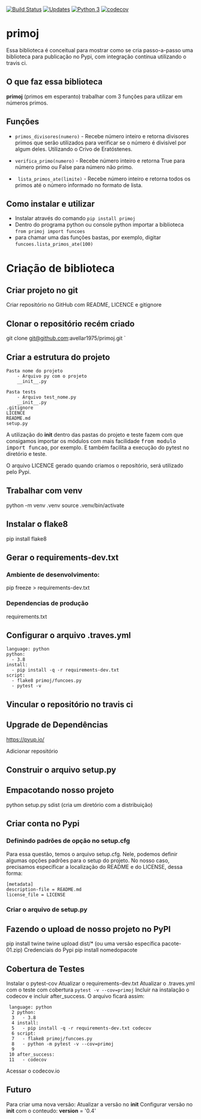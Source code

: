 [![Build Status](https://travis-ci.org/avellar1975/primoj.svg?branch=master)](https://travis-ci.org/avellar1975/primoj)
[![Updates](https://pyup.io/repos/github/avellar1975/primoj/shield.svg)](https://pyup.io/repos/github/avellar1975/primoj/)
[![Python 3](https://pyup.io/repos/github/avellar1975/primoj/python-3-shield.svg)](https://pyup.io/repos/github/avellar1975/primoj/)
[![codecov](https://codecov.io/gh/avellar1975/primoj/branch/master/graph/badge.svg)](https://codecov.io/gh/avellar1975/primoj)

# primoj

Essa biblioteca é conceitual para mostrar como se cria passo-a-passo uma biblioteca para publicação no Pypi, com integração contínua utilizando o travis ci.

## O que faz essa biblioteca

**primoj** (primos em esperanto) trabalhar com 3 funções para utilizar em números primos.

## Funções
* `primos_divisores(numero)` - Recebe número inteiro e retorna divisores primos que serão utilizados para verificar se o número é divisível por algum deles. Utilizando o Crivo de Eratóstenes.


* `verifica_primo(numero)` - Recebe número inteiro e retorna True para número primo ou False para número não primo.

* ` lista_primos_ate(limite)` - Recebe número inteiro e retorna todos os primos até o número informado no formato de lista.

## Como instalar e utilizar

* Instalar através do comando `pip install primoj`
* Dentro do programa python ou console python importar a biblioteca `from primoj import funcoes`
* para chamar uma das funções bastas, por exemplo, digitar `funcoes.lista_primos_ate(100)`


# Criação de biblioteca

## Criar projeto no git
Criar repositório no GitHub com README, LICENCE e gitignore

## Clonar o repositório recém criado
git clone git@github.com:avellar1975/primoj.git
` 
## Criar a estrutura do projeto
```
Pasta nome do projeto
	- Arquivo py com o projeto
	__init__.py

Pasta tests
	- Arquivo test_nome.py
	__init__.py
.gitignore
LICENCE
README.md
setup.py
```
A utilização do __init__ dentro das pastas do projeto e teste fazem com que consigamos importar os módulos com mais facilidade <kbd>from modulo import funcao</kbd>, por exemplo. E também facilita a execução do pytest no diretório e teste.

O arquivo LICENCE gerado quando criamos o reposítório, será utilizado pelo Pypi.

## Trabalhar com venv
python -m venv .venv
source .venv/bin/activate

## Instalar o flake8
pip install flake8

## Gerar o requirements-dev.txt
### Ambiente de desenvolvimento:
pip freeze > requirements-dev.txt

### Dependencias de produção
requirements.txt

## Configurar o arquivo .traves.yml
```
language: python
python:
  - 3.8
install:
  - pip install -q -r requirements-dev.txt
script:
  - flake8 primoj/funcoes.py
  - pytest -v
```

## Vincular o repositório no travis ci

## Upgrade de Dependências
https://pyup.io/

Adicionar repositório


## Construir o arquivo setup.py

## Empacotando nosso projeto
python setup.py sdist (cria um diretório com a distribuição)

## Criar conta no Pypi

### Definindo padrões de opção no setup.cfg
Para essa questão, temos o arquivo setup.cfg. Nele, podemos definir algumas opções padrões para o setup do projeto. No nosso caso, precisamos especificar a localização do README e do LICENSE, dessa forma:

```
[metadata]
description-file = README.md
license_file = LICENSE
```
### Criar o arquivo de setup.py

## Fazendo o upload de nosso projeto no PyPI

pip install twine
twine upload dist/* (ou uma versão específica pacote-01.zip)
Credenciais do Pypi
pip install nomedopacote

## Cobertura de Testes
Instalar o pytest-cov
Atualizar o requirements-dev.txt
Atualizar o .traves.yml com o teste com cobertura `pytest -v --cov=primoj`
Incluir na instalação o codecov e incluir after_success. O arquivo ficará assim:
```
 language: python
  2 python:
  3   - 3.8
  4 install:
  5   - pip install -q -r requirements-dev.txt codecov
  6 script:
  7   - flake8 primoj/funcoes.py
  8   - python -m pytest -v --cov=primoj
  9 
 10 after_success:
 11   - codecov

```

Acessar o codecov.io


## Futuro
Para criar uma nova versão:
Atualizar a versão no __init__
Configurar versão no __init__ com o conteudo:
__version__ = '0.4'
